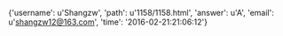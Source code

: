 {'username': u'Shangzw', 'path': u'1158/1158.html', 'answer': u'A', 'email': u'shangzw12@163.com', 'time': '2016-02-21:21:06:12'}